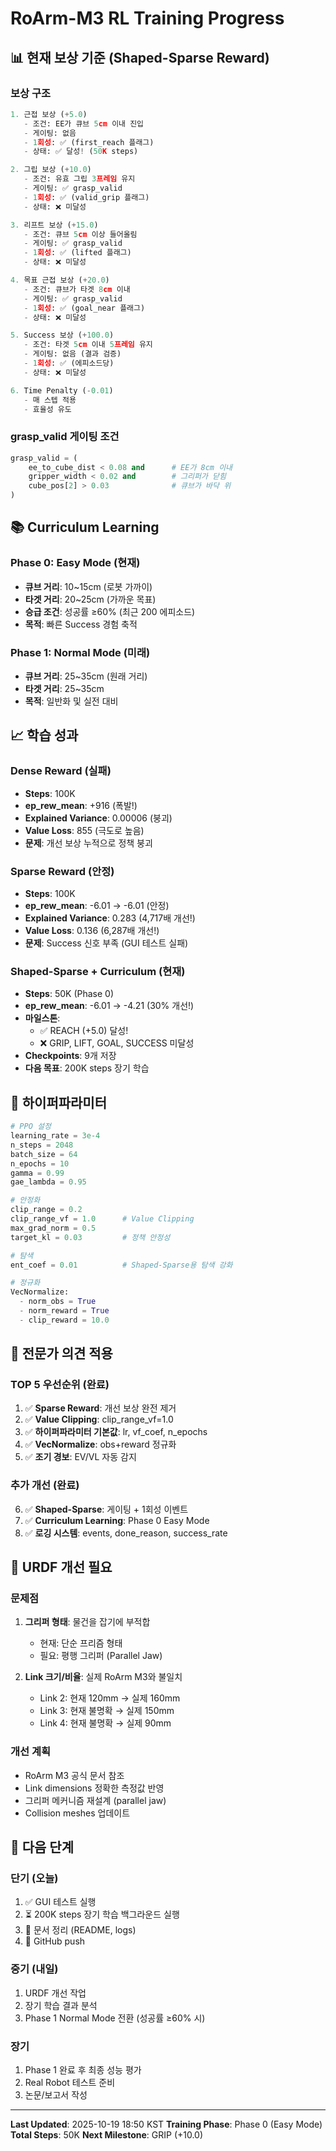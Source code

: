 # RoArm-M3 RL Training Progress

## 📊 현재 보상 기준 (Shaped-Sparse Reward)

### 보상 구조
```python
1. 근접 보상 (+5.0)
   - 조건: EE가 큐브 5cm 이내 진입
   - 게이팅: 없음
   - 1회성: ✅ (first_reach 플래그)
   - 상태: ✅ 달성! (50K steps)

2. 그립 보상 (+10.0)
   - 조건: 유효 그립 3프레임 유지
   - 게이팅: ✅ grasp_valid
   - 1회성: ✅ (valid_grip 플래그)
   - 상태: ❌ 미달성

3. 리프트 보상 (+15.0)
   - 조건: 큐브 5cm 이상 들어올림
   - 게이팅: ✅ grasp_valid
   - 1회성: ✅ (lifted 플래그)
   - 상태: ❌ 미달성

4. 목표 근접 보상 (+20.0)
   - 조건: 큐브가 타겟 8cm 이내
   - 게이팅: ✅ grasp_valid
   - 1회성: ✅ (goal_near 플래그)
   - 상태: ❌ 미달성

5. Success 보상 (+100.0)
   - 조건: 타겟 5cm 이내 5프레임 유지
   - 게이팅: 없음 (결과 검증)
   - 1회성: ✅ (에피소드당)
   - 상태: ❌ 미달성

6. Time Penalty (-0.01)
   - 매 스텝 적용
   - 효율성 유도
```

### grasp_valid 게이팅 조건
```python
grasp_valid = (
    ee_to_cube_dist < 0.08 and      # EE가 8cm 이내
    gripper_width < 0.02 and        # 그리퍼가 닫힘
    cube_pos[2] > 0.03              # 큐브가 바닥 위
)
```

## 📚 Curriculum Learning

### Phase 0: Easy Mode (현재)
- **큐브 거리**: 10~15cm (로봇 가까이)
- **타겟 거리**: 20~25cm (가까운 목표)
- **승급 조건**: 성공률 ≥60% (최근 200 에피소드)
- **목적**: 빠른 Success 경험 축적

### Phase 1: Normal Mode (미래)
- **큐브 거리**: 25~35cm (원래 거리)
- **타겟 거리**: 25~35cm
- **목적**: 일반화 및 실전 대비

## 📈 학습 성과

### Dense Reward (실패)
- **Steps**: 100K
- **ep_rew_mean**: +916 (폭발!)
- **Explained Variance**: 0.00006 (붕괴)
- **Value Loss**: 855 (극도로 높음)
- **문제**: 개선 보상 누적으로 정책 붕괴

### Sparse Reward (안정)
- **Steps**: 100K
- **ep_rew_mean**: -6.01 → -6.01 (안정)
- **Explained Variance**: 0.283 (4,717배 개선!)
- **Value Loss**: 0.136 (6,287배 개선!)
- **문제**: Success 신호 부족 (GUI 테스트 실패)

### Shaped-Sparse + Curriculum (현재)
- **Steps**: 50K (Phase 0)
- **ep_rew_mean**: -6.01 → -4.21 (30% 개선!)
- **마일스톤**: 
  - ✅ REACH (+5.0) 달성!
  - ❌ GRIP, LIFT, GOAL, SUCCESS 미달성
- **Checkpoints**: 9개 저장
- **다음 목표**: 200K steps 장기 학습

## 🔧 하이퍼파라미터

```python
# PPO 설정
learning_rate = 3e-4
n_steps = 2048
batch_size = 64
n_epochs = 10
gamma = 0.99
gae_lambda = 0.95

# 안정화
clip_range = 0.2
clip_range_vf = 1.0      # Value Clipping
max_grad_norm = 0.5
target_kl = 0.03         # 정책 안정성

# 탐색
ent_coef = 0.01          # Shaped-Sparse용 탐색 강화

# 정규화
VecNormalize:
  - norm_obs = True
  - norm_reward = True
  - clip_reward = 10.0
```

## 📝 전문가 의견 적용

### TOP 5 우선순위 (완료)
1. ✅ **Sparse Reward**: 개선 보상 완전 제거
2. ✅ **Value Clipping**: clip_range_vf=1.0
3. ✅ **하이퍼파라미터 기본값**: lr, vf_coef, n_epochs
4. ✅ **VecNormalize**: obs+reward 정규화
5. ✅ **조기 경보**: EV/VL 자동 감지

### 추가 개선 (완료)
6. ✅ **Shaped-Sparse**: 게이팅 + 1회성 이벤트
7. ✅ **Curriculum Learning**: Phase 0 Easy Mode
8. ✅ **로깅 시스템**: events, done_reason, success_rate

## 🚧 URDF 개선 필요

### 문제점
1. **그리퍼 형태**: 물건을 잡기에 부적합
   - 현재: 단순 프리즘 형태
   - 필요: 평행 그리퍼 (Parallel Jaw)

2. **Link 크기/비율**: 실제 RoArm M3와 불일치
   - Link 2: 현재 120mm → 실제 160mm
   - Link 3: 현재 불명확 → 실제 150mm
   - Link 4: 현재 불명확 → 실제 90mm

### 개선 계획
- RoArm M3 공식 문서 참조
- Link dimensions 정확한 측정값 반영
- 그리퍼 메커니즘 재설계 (parallel jaw)
- Collision meshes 업데이트

## 🎯 다음 단계

### 단기 (오늘)
1. ✅ GUI 테스트 실행
2. ⏳ 200K steps 장기 학습 백그라운드 실행
3. 📝 문서 정리 (README, logs)
4. 🔄 GitHub push

### 중기 (내일)
1. URDF 개선 작업
2. 장기 학습 결과 분석
3. Phase 1 Normal Mode 전환 (성공률 ≥60% 시)

### 장기
1. Phase 1 완료 후 최종 성능 평가
2. Real Robot 테스트 준비
3. 논문/보고서 작성

---

**Last Updated**: 2025-10-19 18:50 KST
**Training Phase**: Phase 0 (Easy Mode)
**Total Steps**: 50K
**Next Milestone**: GRIP (+10.0)
